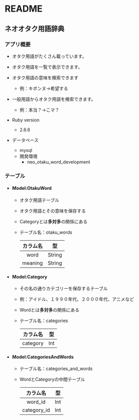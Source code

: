 # README

## ネオオタク用語辞典
### アプリ概要
- オタク用語がたくさん載っています。
- オタク用語を一覧で表示できます。
- オタク用語の意味を検索できます　
  - 例：キボンヌ→希望する
- 一般用語からオタク用語を検索できます。　
  - 例：本当？→こマ？
  
- Ruby version
  - 2.6.6

- データベース
  - mysql
  - 開発環境
    - neo_otaku_word_development
  
### テーブル
- #### Model:OtakuWord
  - オタク用語テーブル
  - オタク用語とその意味を保存する
  - Categoryとは**多対多**の関係にある
  - テーブル名：otaku_words
  
    |カラム名|型|
    |:---:|:---:|
    |word|String|
    |meaning|String|
    
- #### Model:Category
  - その名の通りカテゴリーを保存するテーブル
  - 例：アイドル、１９９０年代、２０００年代、アニメなど
  - Wordとは**多対多**の関係にある
  - テーブル名：categories

    |カラム名|型|
    |:---:|:---:|
    |category|Int|

- #### Model:CategoriesAndWords
  - テーブル名：categories_and_words
  - WordとCategoryの中間テーブル
  
    |カラム名|型|
    |:---:|:---:|
    |word_id|Int|
    |category_id|Int|
